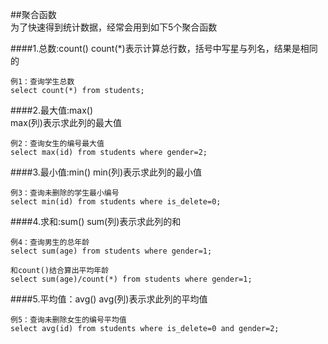 ##聚合函数  
为了快速得到统计数据，经常会用到如下5个聚合函数

####1.总数:count()
	count(*)表示计算总行数，括号中写星与列名，结果是相同的   

	例1：查询学生总数
	select count(*) from students;

####2.最大值:max()   
	max(列)表示求此列的最大值 

	例2：查询女生的编号最大值
	select max(id) from students where gender=2;   

####3.最小值:min()
	min(列)表示求此列的最小值  

	例3：查询未删除的学生最小编号
	select min(id) from students where is_delete=0;  

####4.求和:sum()
	sum(列)表示求此列的和 
	
	例4：查询男生的总年龄
	select sum(age) from students where gender=1;

	和count()结合算出平均年龄
	select sum(age)/count(*) from students where gender=1;  

####5.平均值：avg()
	avg(列)表示求此列的平均值
	
	例5：查询未删除女生的编号平均值
	select avg(id) from students where is_delete=0 and gender=2;